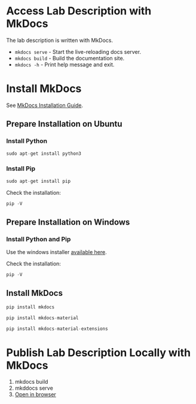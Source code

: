 # Access Lab Description with MkDocs

The lab description is written with MkDocs.

* `mkdocs serve` - Start the live-reloading docs server.
* `mkdocs build` - Build the documentation site.
* `mkdocs -h` - Print help message and exit.

# Install MkDocs

See [MkDocs Installation Guide](https://www.mkdocs.org/user-guide/installation/).

## Prepare Installation on Ubuntu

### Install Python

```java
sudo apt-get install python3
```

### Install Pip

```java
sudo apt-get install pip
```

Check the installation:
```java
pip -V
```

## Prepare Installation on Windows

### Install Python and Pip

Use the windows installer [available here](https://www.python.org/downloads/release/python-3113/).

Check the installation:
```java
pip -V
```

## Install MkDocs

```java
pip install mkdocs
```

```java
pip install mkdocs-material
```

```java
pip install mkdocs-material-extensions
```

# Publish Lab Description Locally with MkDocs

1. mkdocs build
2. mkddocs serve
3. [Open in browser](http://127.0.0.1:8000/hexacleanws/)